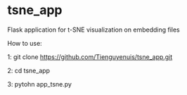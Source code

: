 # tsne_app
Flask application for t-SNE visualization on embedding files

How to use:

1: git clone https://github.com/Tienguyenuis/tsne_app.git 

2: cd tsne_app

3: pytohn app_tsne.py
